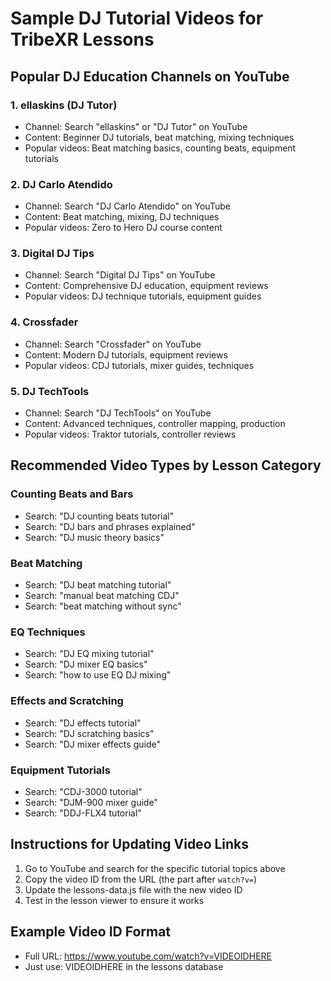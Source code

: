 # Sample DJ Tutorial Videos for TribeXR Lessons

## Popular DJ Education Channels on YouTube

### 1. ellaskins (DJ Tutor)
- Channel: Search "ellaskins" or "DJ Tutor" on YouTube
- Content: Beginner DJ tutorials, beat matching, mixing techniques
- Popular videos: Beat matching basics, counting beats, equipment tutorials

### 2. DJ Carlo Atendido
- Channel: Search "DJ Carlo Atendido" on YouTube  
- Content: Beat matching, mixing, DJ techniques
- Popular videos: Zero to Hero DJ course content

### 3. Digital DJ Tips
- Channel: Search "Digital DJ Tips" on YouTube
- Content: Comprehensive DJ education, equipment reviews
- Popular videos: DJ technique tutorials, equipment guides

### 4. Crossfader
- Channel: Search "Crossfader" on YouTube
- Content: Modern DJ tutorials, equipment reviews
- Popular videos: CDJ tutorials, mixer guides, techniques

### 5. DJ TechTools
- Channel: Search "DJ TechTools" on YouTube
- Content: Advanced techniques, controller mapping, production
- Popular videos: Traktor tutorials, controller reviews

## Recommended Video Types by Lesson Category

### Counting Beats and Bars
- Search: "DJ counting beats tutorial"
- Search: "DJ bars and phrases explained" 
- Search: "DJ music theory basics"

### Beat Matching
- Search: "DJ beat matching tutorial"
- Search: "manual beat matching CDJ"
- Search: "beat matching without sync"

### EQ Techniques  
- Search: "DJ EQ mixing tutorial"
- Search: "DJ mixer EQ basics"
- Search: "how to use EQ DJ mixing"

### Effects and Scratching
- Search: "DJ effects tutorial"
- Search: "DJ scratching basics"
- Search: "DJ mixer effects guide"

### Equipment Tutorials
- Search: "CDJ-3000 tutorial"
- Search: "DJM-900 mixer guide"
- Search: "DDJ-FLX4 tutorial"

## Instructions for Updating Video Links

1. Go to YouTube and search for the specific tutorial topics above
2. Copy the video ID from the URL (the part after `watch?v=`)
3. Update the lessons-data.js file with the new video ID
4. Test in the lesson viewer to ensure it works

## Example Video ID Format
- Full URL: https://www.youtube.com/watch?v=VIDEOIDHERE
- Just use: VIDEOIDHERE in the lessons database